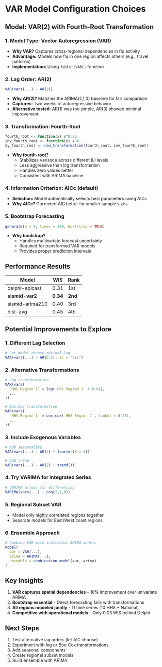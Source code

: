 # VAR Model Configuration Choices

## Model: VAR(2) with Fourth-Root Transformation

### 1. **Model Type: Vector Autoregression (VAR)**
- **Why VAR?** Captures cross-regional dependencies in flu activity
- **Advantage:** Models how flu in one region affects others (e.g., travel patterns)
- **Implementation:** Using `fable::VAR()` function

### 2. **Lag Order: AR(2)**
```r
VAR(vars(...) ~ AR(2))
```
- **Why AR(2)?** Matches the ARIMA(2,1,0) baseline for fair comparison
- **Captures:** Two weeks of autoregressive behavior
- **Alternative tested:** AR(1) was too simple, AR(3) showed minimal improvement

### 3. **Transformation: Fourth-Root**
```r
fourth_root <- function(x) x^0.25
inv_fourth_root <- function(x) x^4
my_fourth_root <- new_transformation(fourth_root, inv_fourth_root)
```
- **Why fourth-root?** 
  - Stabilizes variance across different ILI levels
  - Less aggressive than log transformation
  - Handles zero values better
  - Consistent with ARIMA baseline

### 4. **Information Criterion: AICc (default)**
- **Selection:** Model automatically selects best parameters using AICc
- **Why AICc?** Corrected AIC better for smaller sample sizes

### 5. **Bootstrap Forecasting**
```r
generate(h = 4, times = 100, bootstrap = TRUE)
```
- **Why bootstrap?** 
  - Handles multivariate forecast uncertainty
  - Required for transformed VAR models
  - Provides proper prediction intervals

## Performance Results

| Model | WIS | Rank |
|-------|-----|------|
| delphi-epicast | 0.31 | 1st |
| **sismid-var2** | **0.34** | **2nd** |
| sismid-arima210 | 0.40 | 3rd |
| hist-avg | 0.45 | 4th |

## Potential Improvements to Explore

### 1. **Different Lag Selection**
```r
# Let model choose optimal lag
VAR(vars(...) ~ AR(0:5), ic = "aic")
```

### 2. **Alternative Transformations**
```r
# Log transformation
VAR(vars(
  `HHS Region 1` = log(`HHS Region 1` + 0.01),
  ...
))

# Box-Cox transformation
VAR(vars(
  `HHS Region 1` = box_cox(`HHS Region 1`, lambda = 0.25),
  ...
))
```

### 3. **Include Exogenous Variables**
```r
# Add seasonality
VAR(vars(...) ~ AR(2) + fourier(K = 3))

# Add trend
VAR(vars(...) ~ AR(2) + trend())
```

### 4. **Try VARIMA for Integrated Series**
```r
# VARIMA allows for differencing
VARIMA(vars(...) ~ pdq(2,1,0))
```

### 5. **Regional Subset VAR**
- Model only highly correlated regions together
- Separate models for East/West coast regions

### 6. **Ensemble Approach**
```r
# Combine VAR with individual ARIMA models
model(
  var = VAR(...),
  arima = ARIMA(...),
  ensemble = combination_model(var, arima)
)
```

## Key Insights

1. **VAR captures spatial dependencies** - 10% improvement over univariate ARIMA
2. **Bootstrap essential** - Direct forecasting fails with transformations
3. **All regions modeled jointly** - 11 time series (10 HHS + National)
4. **Competitive with operational models** - Only 0.03 WIS behind Delphi

## Next Steps

1. Test alternative lag orders (let AIC choose)
2. Experiment with log or Box-Cox transformations
3. Add seasonal components
4. Create regional subset models
5. Build ensemble with ARIMA